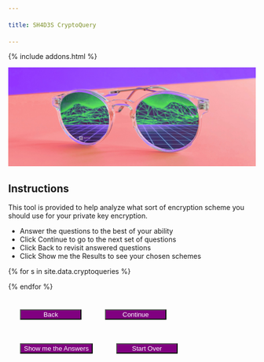 ```yaml
---

title: SH4D3S CryptoQuery

---
```

<style>
button {
    margin: 24px;
    background: purple;
    color: white;
    min-width: 125px;
}

section {
    margin-bottom: 24px;
    display: none;
}

.subquestion {
    margin-left: 45px;
    display: none;
    margin-bottom: 0px;
}
.nosoup {
    display: none;
}
#error {
    display:none;
    font-weight: bold;
    color: black;
    background: red;
}

.blurb {
    font-size: smaller;
    background: lightgrey;
    color: black;
    margin-left: 12px;
    padding: 4px;
    border-radius: 8px;
}
</style>
{% include addons.html %}

![header image](/assets/images/sh4d3s_cp2.png)


## Instructions
This tool is provided to help analyze what sort of encryption scheme you should use for your private key encryption.

* Answer the questions to the best of your ability
* Click Continue to go to the next set of questions
* Click Back to revisit answered questions
* Click Show me the Results to see your chosen schemes

<div id='error'>Please answer all questions in this section to continue</div>
{% for s in site.data.cryptoqueries %}
<section id="{{s.secid}}">
<h3>{{ s.section }}</h3>
{% assign inputtype = 'radio' %}
{% for q in s.questions %}
{% if q.type == 'multichoice' %}
{% assign inputtype = 'checkbox' %}
{% endif %}

<strong>Q: {{ q.q }}</strong><br>
{% if q.type == 'singlechoice' or q.type == 'multichoice' %}
{% for a in q.answers %}
<div>
<input type='{{ inputtype }}' id="{{a.id}}" name="{{q.qid}}" value="{{a.a}}" data-subq="{{a.questions.size}}"/>
<label for="{{a.id}}">{{a.a}}</label><br>

{% if a.questions.size > 0 %}
<section class='subquestion'>
{% for subq in a.questions %}
<strong>Q: {{ subq.q }}</strong><br>
{% if subq.type == 'singlechoice' %}
{% for a in subq.answers %}
<input type='radio' id="{{a.id}}" name="{{subq.qid}}" value="{{a.a}}"/>
<label for="{{a.id}}">{{a.a}}</label><br>
{%if a.id == 'a3q5' %}
<div class='nosoup'><a href="https://knowyourmeme.com/memes/no-soup-for-you-soup-nazi" target="_blank"><img src="assets/images/nosoup.jpg"><br>We will assume the answer is false.</a></div>
{%endif%}
{% endfor %} <!-- for a in subq.answers -->
{% endif %} <!-- if subq.type == 'singlechoice' -->
{% if subq.type == 'dropdown' %}
<select id="{{a.id}}" name="{{q.qid}}">
{% for a in subq.answers %}
<option value="{{a.a}}">{{a.a}}</option>
{% endfor %} <!-- for a in subq.answers -->
</select><br>
{% endif %} <!-- if subq.type == 'dropdown' -->
<br>
{% endfor %} <!-- for subq in a.questions -->
</section>
{% endif %} <!-- if a.questions.size > 0 -->
</div>
{% endfor %} <!-- for a in q.answers -->

{% endif %} <!-- if q.type == 'singlechoice' or q.type == 'multichoice' -->

{% if q.type == 'dropdown' %}
<select id="{{a.id}}" name="{{q.qid}}">
{% for a in q.answers %}
<div>
<option value="{{a.a}}">{{a.a}}</option>
{% endfor %}
</select><br>
{% endif %}

<br>
{% endfor %}
</section>

{% endfor %}

<section id='final'>

</section>

<button id='prevSection'>Back</button><button id='nextSection'>Continue</button><button id='showAnswers'>Show me the Answers</button><button id='startOver'>Start Over</button>


<script type='text/javascript'>
var on_section = 's1';
var sections = ['s1','s2','s3'];   
var all_answers = {
        "a1q4": [ "a1","a2","a3","a4","a5","a6","a7","a8","a9","a10","a11","a12","a13" ],
        "a2q4":  [ "a4","a5","a6","a7","a8","a9","a10","a11","a12","a13","a14"],
        "a3q4":  [ "a4","a5","a6","a7","a8","a9","a10","a11","a12","a13" ],
        "a1q1": ["a1","a2","a3","a4","a5","a6","a7","a9","a10","a12","a13","a14"],
        "a2q1": ["a1","a2","a3","a4","a5","a6","a7","a8","a9","a10","a11","a12","a13","a14"],
        "a1q2": ["a1","a2","a11"],
        "a2q2": ["a1","a2","a3","a4","a5","a6","a7","a8","a9","a10","a11","a12","a13","a14"],
        "a1q3": ["a1","a2","a3","a11"],
        "a2q3": ["a1","a2","a3","a4","a5","a6","a7","a8","a9","a10","a11","a12","a13","a14"],
        "a1q5": ["a4","a5","a6","a7","a10","a13","a14"],
        "a2q5": ["a1","a2","a3","a4","a5","a6","a7","a8","a9","a10","a11","a12","a13"],
        "a3q5": ["a1","a2","a3","a4","a5","a6","a7","a8","a9","a10","a11","a12","a13"],
        "a1q6": ["a5","a6","a7","a11","a14"],
        "a2q6": ["a1","a2","a3","a4","a5","a6","a7","a8","a9","a10","a11","a12","a13","a14"],
        "a3q6": ["a3","a4","a5","a6","a7","a8","a9","a10","a11","a12","a13","a14"],
        "a1q7": ["a1","a3","a11"],
        "a2q7": ["a2","a8","a9","a12"],
        "a3q7": ["a4","a5","a6","a7","a10","a13","a14"]
        };
var chosen_answers = ["a1","a2","a3","a4","a5","a6","a7","a8","a9","a10","a11","a12","a13","a14","a15"];
var running_answers = [["a1","a2","a3","a4","a5","a6","a7","a8","a9","a10","a11","a12","a13","a14","a15"]];

$(function () {

    init();
   

   $('#nextSection').click(function() {
       $('#error').hide();
        add_answers = [];
        qcount = 0;
        acount = 0;
        $(':radio').each(function () {
            if($(this).is(':visible') && $(this).is(":checked") && $(this).data('subq') != '1'){
                add_answers.push(all_answers[$(this).attr('id')]);
            }

            if($(this).is(':visible') && $(this).is(':checked')) {
                acount +=1;
            }
        });
        
        $(':checkbox').each(function () {
            if($(this).is(':visible') && $(this).is(":checked") && $(this).data('subq') != '1'){
                add_answers.push(all_answers[$(this).attr('id')]);                
            }
            if($(this).is(':visible') && $(this).is(':checked')) {
                acount +=1;
            }
        });
       
       $('strong').each(function(){
           
           if($(this).is(':visible'))
                qcount += 1;                
       });
       
        if(acount < qcount) {
            $('#error').show();
            return;
        }

        for(let ans in add_answers) {
            addAnswers(add_answers[ans]);
        }

        ndx = sections.indexOf(on_section);
        on_section = sections[ndx + 1];
        running_answers.push(chosen_answers);
        updateSections();
        if(on_section == sections[sections.length - 1])
        {
            $('#nextSection').hide();
            $('#showAnswers').show();
        }

        $('#prevSection').show();
   });

   $('#prevSection').click(function() {
       ndx = sections.indexOf(on_section);
       if(ndx > 0)
          on_section = sections[ndx - 1];

        running_answers.pop();
        chosen_answers = running_answers[running_answers.length - 1];
        //alert(chosen_answers);
        //alert(running_answers.length);
        updateSections();
        if(on_section == sections[0])
            $('#prevSection').hide();
        else {
            $('#nextSection').show();
            $('#showAnswers').hide();
        }
   });

   $('#showAnswers').click(function() {
       $('#error').hide();
        add_answers = [];
        qcount = 0;
        acount = 0;
        $(':radio').each(function () {
            if($(this).is(':visible') && $(this).is(":checked") && !$(this).data('subq') == '1'){
                add_answers.push(all_answers[$(this).attr('id')]);
                acount += 1;
            }
        });
        
        $(':checkbox').each(function () {
            if($(this).is(":visible") && $(this).is(":checked") && !$(this).data('subq') == '1'){
                add_answers.push(all_answers[$(this).attr('id')]);     
                acount += 1;           
            }
        });
        $('strong').each(function(){
           
           if($(this).is(':visible'))
                qcount += 1;                
       });
       
        if(acount < qcount) {
            $('#error').show();
            return;
        }
        for(let ans in add_answers) {
            addAnswers(add_answers[ans]);
        }
        
        running_answers.push(chosen_answers);
        goto_answers();
   })

   $(':radio').click(function () {
       var groupname = $(this).attr('name');
       $("input[name^='" + groupname + "']").not(':checked').off('deselect').on('deselect', function() {
            $(this).each(function(i, e) {
                $(e).siblings('.subquestion').hide(400, 'swing');
                if($(e).attr('id') == 'a3q5')
                    $(e).siblings('.nosoup').hide();
            });
        }).trigger('deselect');

       if($(this).data('subq') == '1' && $(this).is(":checked")) {
            $(this).siblings('.subquestion').show(400, 'swing'); // why does this not work?
        }

        if($(this).attr('id') == 'a3q5' && $(this).is(":checked")) {
            $(this).siblings('.nosoup').show();
        }

   });

   $(':checkbox').click(function() {
        if($(this).data('subq') == '1') {
            if($(this).is(":not(:checked)"))
                $(this).siblings('.subquestion').hide(400, 'swing'); 
            else
                $(this).siblings('.subquestion').show(400, 'swing'); 
        }
        
   });

    $('#startOver').click(function() {
        init();
    });
});

function addAnswers(answers) {
    if(running_answers.length <= 0) {
        chosen_answers = answers;
    }
    else {
        for(let ans in chosen_answers){
            if(answers.indexOf(chosen_answers[ans]) < 0){
                chosen_answers.splice(ans, 1);
            }
        }                
    }
}


function updateSections(initial = false) {
    $('section').each(function () {
       if($(this).attr('id') != on_section) {
           if(initial){           
                $(this).hide();
           }
           else if($(this).attr('class') != 'subquestion')
                $(this).hide(400, 'swing');
       }
       else {
           $(this).show(400, 'swing');
       }
   });
};

function getscheme(scheme_id) {
    var scheme = {}
    var schemes = { "schemes": [
            { "name":"DES", "id":"a1" , "url":"https://en.wikipedia.org/wiki/Data_Encryption_Standard", "blurb":"<i>A symmetric-key block cipher designed by IBM in the early 1970s. It has since been replaced by more secure algorithms.</i><br><strong>Key Sizes:</strong> 56 bits<br><strong>Block Sizes:</strong> 64 bits<br><strong>Structure:</strong> Feistel Network<br><strong>Rounds:</strong> 16<br><strong>Security:</strong> Any small round variant of DES can be broken because of the small avalanche factor. DES is also considered relatively insecure due to the feasibility of brute force attacks. In 1997, researchers broke a message encrypted with DES in 96 days. In 2017, a chosen-plaintext attack utilizing a rainbow table was able to recover the DES key for a single chosen plaintext in 25 seconds.<br><strong>Efficiency:</strong> Slower than AES"},
            { "name":"Triple DES", "id":"a2", "url":"https://en.wikipedia.org/wiki/Triple_DES", "blurb":"<i>Triple DES, like its namesake, applies the DES cipher three times to each data block. While not as efficient as later algorithms, it is still used among certain industries and libraries. Recent guidelines propose that usage of Triple DES be disallowed after 2023.</i><br><strong>Key Sizes:</strong> 168 bits (56 x 3)<br><strong>Block Sizes:</strong> 64 bits<br><strong>Structure:</strong> Feistel Network<br><strong>Rounds:</strong> 48 (16 x 3)<br><strong>Security:</strong>Triple DES has a short block size of 64 bits, making it vulnerable to block collision attacks. However, its not known to be efficiently breakable. Researchers were able to obtain a collision after 2^20 blocks which took 25 minutes<br><strong>Efficiency:</strong> Slower than DES"},
            { "name":"AES in ECB mode", "id":"a3", "url":"http://www.cryptogrium.com/aes-encryption-online-ecb.html#:~:text=Electronic%20Codebook%20%28ECB%29%20mode%20is%20the%20simplest%20encryption,key%20size%20of%20128%2C%20192%20or%20256%20bits.", "blurb":"<strong>Advanced Encryption Standard</strong><br><i>The successor to DES, AES is widely adopted and supported symmetric algorithm significantly faster than DES and Triple DES. AES is also the U.S. Federal Information Processing Standard and has been approved by the National Security Agency for top secret information.</i><br><strong>Key Sizes:</strong> 128, 192, or 256 bits<br><strong>Block Sizes:</strong> 128 bits<br><strong>Structure:</strong> Substitution-Permutation Network<br><strong>Rounds:</strong> 10, 12, or 14<br><strong>Security:</strong> Not known to be efficiently breakable<br><strong>Efficiency:</strong> Fast enough for almost all applications (except for resource-constrained devices)<br><br><strong>Electronic Code Book Mode</strong><br><i>Block Cipher</i><br><strong>Details:</strong> No initialization vector. ECB Mode uses the same function on each message block and the encryption scheme is deterministic so it cannot satisfy IND-CPA<br><strong>Security:</strong> ECB Mode leaks block equality and may leak images<br><strong>Efficiency:</strong> Fastest"},
            { "name":"AES in CBC mode", "id":"a4", "url":"https://tools.ietf.org/html/rfc3268", "blurb":"<strong>Advanced Encryption Standard</strong><br><i>The successor to DES, AES is widely adopted and supported symmetric algorithm significantly faster than DES and Triple DES. AES is also the U.S. Federal Information Processing Standard and has been approved by the National Security Agency for top secret information.</i><br><strong>Key Sizes:</strong> 128, 192, or 256 bits<br><strong>Block Sizes:</strong> 128 bits<br><strong>Structure:</strong> Substitution-Permutation Network<br><strong>Rounds:</strong> 10, 12, or 14<br><strong>Security:</strong> Not known to be efficiently breakable<br><strong>Efficiency:</strong> Fast enough for almost all applications (except for resource-constrained devices)<br><br><strong>Cipher Block Chaining Mode</strong><br><i>Block Cipher</i><br><strong>Details:</strong> Uses an initialization vector XOR-ed with the first message before going through the function. The drawback to CBC Mode is that its inherently sequential<br><strong>Security:</strong> Supports IND-CPA if cipher is a PRF<br><strong>Efficiency:</strong> Fast enough for almost all applications"},
            { "name":"AES in OFB mode", "id":"a5", "url":"https://www.includehelp.com/cryptography/output-feedback-mode-ofb-in-cryptography.aspx", "blurb":"<strong>Advanced Encryption Standard</strong><br><i>The successor to DES, AES is widely adopted and supported symmetric algorithm significantly faster than DES and Triple DES. AES is also the U.S. Federal Information Processing Standard and has been approved by the National Security Agency for top secret information.</i><br><strong>Key Sizes:</strong> 128, 192, or 256 bits<br><strong>Block Sizes:</strong> 128 bits<br><strong>Structure:</strong> Substitution-Permutation Network<br><strong>Rounds:</strong> 10, 12, or 14<br><strong>Security:</strong> Not known to be efficiently breakable<br><strong>Efficiency:</strong> Fast enough for almost all applications (except for resource-constrained devices)<br><br><strong>Output Feedback Mode</strong><br>Can be used as a Stream Cipher<br><strong>Details:</strong> Uses the initialization vector as input through the function, taking the output and using it as input for the next block. The pseudo-random stream can be computed in a preprocessing phase (before the message is available), allowing it to be used for streaming<br><strong>Security:</strong> Supports IND-CPA if cipher is a PRF<br><strong>Efficiency:</strong> Fast enough for almost all applications"},
            { "name":"AES in Counter (CTR) mode", "id":"a6", "url":"https://www.gurutechnologies.net/blog/aes-ctr-encryption-in-c/", "blurb":"<strong>Advanced Encryption Standard</strong><br><i>The successor to DES, AES is widely adopted and supported symmetric algorithm significantly faster than DES and Triple DES. AES is also the U.S. Federal Information Processing Standard and has been approved by the National Security Agency for top secret information.</i><br><strong>Key Sizes:</strong> 128, 192, or 256 bits<br><strong>Block Sizes:</strong> 128 bits<br><strong>Structure:</strong> Substitution-Permutation Network<br><strong>Rounds:</strong> 10, 12, or 14<br><strong>Security:</strong> Not known to be efficiently breakable<br><strong>Efficiency:</strong> Fast enough for almost all applications (except for resource-constrained devices)<br><br><strong>Counter Mode</strong><i>Can be used as a Stream Cipher</i><br><strong>Details:</strong> Uses a random n-bit initialization vector, denoted as a counter, and runs the input through the function. The counter iterates and is run through subsequent blocks. The pseudo-random stream can be computed in a preprocessing phase (before the message is available), allowing it to be used for streaming<br><strong>Security:</strong> Supports IND-CPA if cipher is a PRF<br><strong>Efficiency:</strong> Faster for almost all applications"},
            { "name":"AES in GCM mode", "id":"a7", "url":"https://en.wikipedia.org/wiki/Galois/Counter_Mode", "blurb":"<strong>Advanced Encryption Standard</strong><br><i>The successor to DES, AES is widely adopted and supported symmetric algorithm significantly faster than DES and Triple DES. AES is also the U.S. Federal Information Processing Standard and has been approved by the National Security Agency for top secret information.</i><br><strong>Key Sizes:</strong> 128, 192, or 256 bits<br><strong>Block Sizes:</strong> 128 bits<br><strong>Structure:</strong> Substitution-Permutation Network<br><strong>Rounds:</strong> 10, 12, or 14<br><strong>Security:</strong> Not known to be efficiently breakable<br><strong>Efficiency:</strong> Fast enough for almost all applications (except for resource-constrained devices)<br><br><strong>Galois Counter Mode</strong><i>Can be used as a Stream Cipher</i><br><strong>Details:</strong> Variant of Counter mode, using the Galois mode of authentication<br><strong>Security:</strong> Supports IND-CPA if cipher is a PRF<br><strong>Efficiency:</strong> Faster for almost all applications"},
            { "name":"IDEA", "id":"a8", "url":"https://en.wikipedia.org/wiki/International_Data_Encryption_Algorithm", "blurb":"<i>International Data Encryption Algorithm (IDEA) is a symmetric key block cipher intended as a replacement for DES. It has been used in Pretty Good Privacy (PGP) v2.0 and is an optional algorithm in the OpenPGP standard. The patents for IDEA have expired and the algorithm is now free for all uses.</i><br><strong>Key Sizes:</strong> 128 bits<br><strong>Block Sizes:</strong> 64 bits<br><strong>Structure:</strong> Lai-Massey Scheme<br><strong>Rounds:</strong> 8.5<br><strong>Security:</strong> Not known to be efficiently breakable. However, the simple key schedule makes IDEA subject to a class of weak keys (these were remedied by XORing each subkey with a 16-bit constant)<br><strong>Efficiency:</strong> Fast enough for almost all applications (except for resource-constrained devices)"},
            { "name":"SIMON", "id":"a9", "url":"https://en.wikipedia.org/wiki/Simon_%28cipher%29#:~:text=Description%20of%20the%20cipher%20The%20Simon%20block%20cipher,implementation%20is%20denoted%20as%20Simon2%20n%20%2F%20nm.", "blurb":"<i>SIMON is a family of lightweight block ciphers released by the U.S. National Security Agency and optimized for performance in hardware-based implementations. SIMON is denoted with a n-bit word, a block length of 2n, and a key length which is a multiple of n by m, m = {2, 3, or 4}. SIMON implementation is thus denoted as SIMON 2n/nm.</i><br><strong>Key Sizes:</strong> 64, 72, 96, 128, 144, 192, or 256 bits<br><strong>Block Sizes:</strong> 32, 48, 64, 96, or 128 bits<br><strong>Structure:</strong> Feistel Network<br><strong>Rounds:</strong> 32, 36, 42, 44, 52, 54, 68, 69, or 72<br><strong>Security:</strong> Breakable with large-computation attack especially on reduced round variants of SIMON. The best published attacks on SIMON involve differential cryptanalysis attacks and are only marginally faster than brute-force attacks<br><strong>Efficiency:</strong> Faster than AES, targeting usage on resource-constrained devices"},
            { "name":"Twofish", "id":"a10", "url":"https://www.schneier.com/academic/twofish/", "blurb":"<i>Twofish is a symmetric key block cipher and one of the five finalists of the Advanced Encryption Standard contest, intended as a replacement for DES. Twofish uses a Feistel network along with a series of precomputed key-dependent S-boxes and a complex key schedule. Twofish has not been patented and has been placed in the public domain.</i><br><strong>Key Sizes:</strong> 128, 192, or 256 bits<br><strong>Block Sizes:</strong> 128 bits<br><strong>Structure:</strong> Feistel Network<br><strong>Rounds:</strong> 16<br><strong>Security:</strong> Not known to be efficiently breakable. A cryptanalysis claims that it will take roughly 2^51 chosen plaintexts to find a good pair of truncated differentials<br><strong>Efficiency:</strong> Significantly slower than AES"},
            { "name":"RC4", "id":"a11", "url":"https://en.wikipedia.org/wiki/RC4", "blurb":"<i>Rivest Cipher 4 is an extremely simple and efficient stream cipher. While no longer used, RC4 was known for its use in insecure protocols such as WEP.</i><br><strong>Key Sizes:</strong> 40 to 2048 bits<br><strong>Rounds:</strong> 1<br><strong>Security:</strong> RC4 uses a pseudorandom keystream, initialized with a variable length key using a key scheduling algorithm. RC4 is probably well known for its weaknesses in one of its implementations in WEP. The keystream generated by RC4 was found to be biased towards certain sequences making it vulnerable to distinguishing attacks<br><strong>Efficiency:</strong> Highly efficient"},
            { "name":"RC5", "id":"a12", "url":"https://en.wikipedia.org/wiki/RC5", "blurb":"<i>Rivest Cipher 5 is a symmetric key block cipher that uses data-dependent rotations in a Feistel-like Network.</i><br><strong>Key Sizes:</strong> 0 to 2040 bits<br><strong>Block Sizes:</strong> 32, 64, or 128 bits<br><strong>Structure:</strong> Feistel-like Network<br><strong>Rounds:</strong> 1 to 255<br><strong>Security:</strong> Not efficiently breakable. Researchers have been able to perform a differential attack against a 12-round RC5 with 64 bit blocks using 2^44 chosen plaintexts. Accordingly, the developers claim that 18-20 rounds are sufficient protection<br><strong>Efficiency:</strong> Efficient due to general structure of the algorithm and its use of primitive computer operations like XOR and shift."},
            { "name":"RC6", "id":"a13", "url":"https://en.wikipedia.org/wiki/RC6", "blurb":"<i>Rivest Cipher 6 is a symmetric key block cipher and one of the five finalists of the Advanced Encryption Standard contest, intended as a replacement for DES. The cipher is similar to RC5, uses data dependent rotations, modular addition, and XOR operations. RC6 has been likened to interweaving two parallel RC5 encryption processes. While developed by RSA Security, the patents for RC6 expired between 2015 and 2017.</i><br><strong>Key Sizes:</strong> 128, 192, or 256 bits<br><strong>Block Sizes:</strong> 128 bits<br><strong>Structure:</strong> Feistel Network<br><strong>Rounds:</strong> 20<br><strong>Security:</strong> Not efficiently breakable<br><strong>Efficiency:</strong> Less than RC5"},
            { "name":"One Time Pad", "id":"a14", "url":"https://en.wikipedia.org/wiki/One-time_pad", "blurb":"<i>In order to be a true OTP: 1) the key must be truly random (not pseudorandom); 2) the key must be as long if not longer than the plaintext; 3) they key cannot be reused in whole or in part; and 4) the key must be kept secret.</i><br><strong>Security:</strong> When those conditions are met, the OTP maintains the property of perfect secrecy<br><strong>Efficiency:</strong> Generating true randomness for the key is highly inefficient but the XOR operation against the message is extremely efficient."},
            { "name":"No soup for you!", "id":"a15", "url":"https://knowyourmeme.com/memes/no-soup-for-you-soup-nazi"}
        ]};

    for(let sch in schemes['schemes']) {

        if(schemes['schemes'][sch]['id'] == scheme_id)
            return schemes['schemes'][sch];
    }
    return scheme;
}
function goto_answers() {
    htmlstr = "After evaluating your answers, the cryptographic schemes you should pursue are:<p>";
    if(chosen_answers.length > 0)
    {
        htmlstr += "<ul>";
        for(let ans in chosen_answers) {
            scheme = getscheme(chosen_answers[ans]);
            if(scheme && scheme['id'] != 'a15'){
                htmlstr += "<li><a href='" + scheme['url'] + "'>" + scheme['name'] + "</a><div class='blurb'>" + scheme['blurb'] + "</div></li>";
            }
        }
        htmlstr += "</ul>";
    } else {
        htmlstr = "Oops!  Looks like we couldn't find a good match with your requested parameters!"
    }
    $('#final').html(htmlstr);
    $('section').each(function () {
       if($(this).attr('id') != 'final') {
          $(this).hide(400, 'swing');           
       }
   });
    $('#final').show();
    $('#startOver').show();
    $('#prevSection').hide();
    $('#showAnswers').hide();
}

function init() {
    on_section = 's1';
    updateSections(true);
    $('#prevSection').hide();
    $('#showAnswers').hide();
    $('#startOver').hide();
    $('#final').hide();
    $('#nextSection').show();
    $('.nosoup').hide();
    $(':radio').each(function() {
        $(this).prop('checked', false);
    });
    $(':checkbox').each(function() {
        $(this).prop('checked', false);
    });

    chosen_answers = ["a1","a2","a3","a4","a5","a6","a7","a8","a9","a10","a11","a12","a13","a14","a15"];
    running_answers = [["a1","a2","a3","a4","a5","a6","a7","a8","a9","a10","a11","a12","a13","a14","a15"]];
}
</script>
